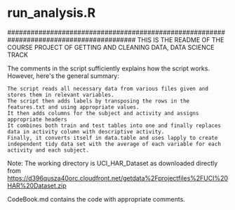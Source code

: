 run_analysis.R
=======
#########################################################################################
THIS IS THE README OF THE COURSE PROJECT OF GETTING AND CLEANING DATA, DATA SCIENCE TRACK

The comments in the script sufficiently explains how the script works. However, here's the general summary:

    The script reads all necessary data from various files given and stores them in relevant variables.
    The script then adds labels by transposing the rows in the features.txt and using appropriate values.
    It then adds columns for the subject and activity and assigns appropriate headers
    It combines both train and test tables into one and finally replaces data in activity column with descriptive activity.
    Finally, it converts itself in data.table and uses lapply to create independent tidy data set with the average of each variable for each activity and each subject.

Note: The working directory is UCI_HAR_Dataset as downloaded directly from https://d396qusza40orc.cloudfront.net/getdata%2Fprojectfiles%2FUCI%20HAR%20Dataset.zip

CodeBook.md contains the code with appropriate comments. 
